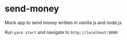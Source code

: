 # send-money
Mock app to send money written in vanilla js and node.js

Run ```yarn start``` and navigate to ```http://localhost:9000```
